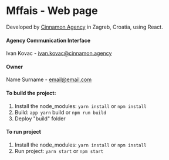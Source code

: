 # Mffais - Web page
Developed by [Cinnamon Agency](https://cinnamon.agency/) in Zagreb, Croatia, using React.

#### Agency Communication Interface
Ivan Kovac - ivan.kovac@cinnamon.agency

#### Owner
Name Surname - email@email.com

#### To build the project: 

1. Install the node_modules: `yarn install` or `npm install`
2. Build: `app yarn` build or `npm run build` 
3. Deploy "build" folder

#### To run project

1. Install the node_modules: `yarn install` or `npm install`
2. Run project: `yarn start` or `npm start`